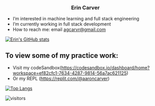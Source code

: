 <h3 align=center><b>Erin Carver</b></h3>

- I’m interested in machine learning and full stack engineering
- I’m currently working in full stack development
- How to reach me: email agcarvr@gmail.com

[![Erin's GitHub stats](https://github-readme-stats.vercel.app/api?username=agcarvr&hide=stars,issues)](https://github.com/agcarvr/github-readme-stats)

## To view some of my practice work:
- Visit my codeSandbox(https://codesandbox.io/dashboard/home?workspace=ef82cfc1-7634-4287-9814-56a7ac621125)
- Or my REPL (https://replit.com/@aaroncarver)


[![Top Langs](https://github-readme-stats.vercel.app/api/top-langs/?username=agcarvr&layout=compact)](https://github.com/yourUserName/github-readme-stats)

![visitors](https://visitor-badge.glitch.me/badge?page_id=agcarvr.agcarvr)
<!---
agcarvr/agcarvr is a ✨ special ✨ repository because its `README.md` (this file) appears on your GitHub profile.
You can click the Preview link to take a look at your changes.
--->
